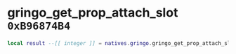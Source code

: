 # gringo_get_prop_attach_slot `0xB96874B4`

```lua
local result --[[ integer ]] = natives.gringo.gringo_get_prop_attach_slot(_unk0 --[[ integer ]])
```